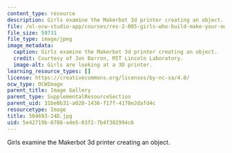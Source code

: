 ```yaml
---
content_type: resource
description: Girls examine the Makerbot 3d printer creating an object.
file: /ol-ocw-studio-app/courses/res-2-005-girls-who-build-make-your-own-wearables-workshop-spring-2015/5e42719b6786a4e503f27b4f302994c6_504693-24D.jpg
file_size: 59731
file_type: image/jpeg
image_metadata:
  caption: Girls examine the Makerbot 3d printer creating an object.
  credit: Courtesy of Jon Barron, MIT Lincoln Laboratory.
  image-alt: Girls are looking at a 3D printer.
learning_resource_types: []
license: https://creativecommons.org/licenses/by-nc-sa/4.0/
ocw_type: OCWImage
parent_title: Image Gallery
parent_type: SupplementalResourceSection
parent_uid: 31be0b31-a028-1436-f17f-4178e2dafd4c
resourcetype: Image
title: 504693-24D.jpg
uid: 5e42719b-6786-a4e5-03f2-7b4f302994c6
---
```

Girls examine the Makerbot 3d printer creating an object.